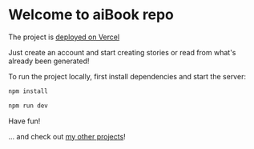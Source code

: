 # Welcome to aiBook repo

The project is [deployed on Vercel](https://ai-book-kappa.vercel.app/)

Just create an account and start creating stories or read from what's already been generated!

To run the project locally, first install dependencies and start the server:

```sh
npm install
```

```sh
npm run dev
```

Have fun!

... and check out [my other projects](https://coderabbid.github.io/portfolio/#projects)!
